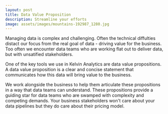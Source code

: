 ```yaml
---
layout: post
title: Data Value Proposition
description: Streamline your efforts
image: assets/images/mountains-192987_1280.jpg
---
```


Managing data is complex and challenging. Often the technical diffulties distact our focus from the real goal of data - driving value for the business. Too often we encounter data teams who are working flat out to deliver data, but with unsatified stakeholders. 

One of the key tools we use in Kelvin Analytics are data value propositions. A data value proposition is a clear and concise statement that communicates how this data will bring value to the business. 

We work alongside the business to help them articulate these propositions in a way that data teams can understand. These propositions provide a guiding star for data teams who are swamped with complexity and competing demands. Your business stakeholders won't care about your data pipelines but they do care about their pricing model. 